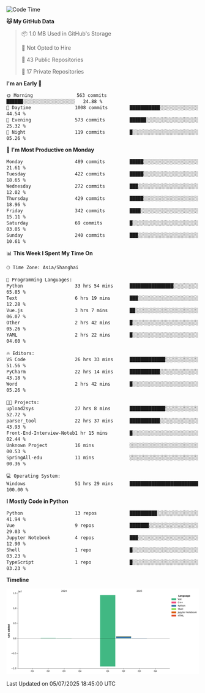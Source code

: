 <!--START_SECTION:waka-->
![Code Time](http://img.shields.io/badge/Code%20Time-484%20hrs%2022%20mins-blue)

**🐱 My GitHub Data** 

> 📦 1.0 MB Used in GitHub's Storage 
 > 
> 🚫 Not Opted to Hire
 > 
> 📜 43 Public Repositories 
 > 
> 🔑 17 Private Repositories 
 > 
**I'm an Early 🐤** 

```text
🌞 Morning                563 commits         ██████░░░░░░░░░░░░░░░░░░░   24.88 % 
🌆 Daytime                1008 commits        ███████████░░░░░░░░░░░░░░   44.54 % 
🌃 Evening                573 commits         ██████░░░░░░░░░░░░░░░░░░░   25.32 % 
🌙 Night                  119 commits         █░░░░░░░░░░░░░░░░░░░░░░░░   05.26 % 
```
📅 **I'm Most Productive on Monday** 

```text
Monday                   489 commits         █████░░░░░░░░░░░░░░░░░░░░   21.61 % 
Tuesday                  422 commits         █████░░░░░░░░░░░░░░░░░░░░   18.65 % 
Wednesday                272 commits         ███░░░░░░░░░░░░░░░░░░░░░░   12.02 % 
Thursday                 429 commits         █████░░░░░░░░░░░░░░░░░░░░   18.96 % 
Friday                   342 commits         ████░░░░░░░░░░░░░░░░░░░░░   15.11 % 
Saturday                 69 commits          █░░░░░░░░░░░░░░░░░░░░░░░░   03.05 % 
Sunday                   240 commits         ███░░░░░░░░░░░░░░░░░░░░░░   10.61 % 
```


📊 **This Week I Spent My Time On** 

```text
🕑︎ Time Zone: Asia/Shanghai

💬 Programming Languages: 
Python                   33 hrs 54 mins      ████████████████░░░░░░░░░   65.85 % 
Text                     6 hrs 19 mins       ███░░░░░░░░░░░░░░░░░░░░░░   12.28 % 
Vue.js                   3 hrs 7 mins        ██░░░░░░░░░░░░░░░░░░░░░░░   06.07 % 
Other                    2 hrs 42 mins       █░░░░░░░░░░░░░░░░░░░░░░░░   05.26 % 
YAML                     2 hrs 22 mins       █░░░░░░░░░░░░░░░░░░░░░░░░   04.60 % 

🔥 Editors: 
VS Code                  26 hrs 33 mins      █████████████░░░░░░░░░░░░   51.56 % 
PyCharm                  22 hrs 14 mins      ███████████░░░░░░░░░░░░░░   43.18 % 
Word                     2 hrs 42 mins       █░░░░░░░░░░░░░░░░░░░░░░░░   05.26 % 

🐱‍💻 Projects: 
upload2sys               27 hrs 8 mins       █████████████░░░░░░░░░░░░   52.72 % 
parser_tool              22 hrs 37 mins      ███████████░░░░░░░░░░░░░░   43.93 % 
Front-End-Interview-Noteb1 hr 15 mins        █░░░░░░░░░░░░░░░░░░░░░░░░   02.44 % 
Unknown Project          16 mins             ░░░░░░░░░░░░░░░░░░░░░░░░░   00.53 % 
SpringAll-edu            11 mins             ░░░░░░░░░░░░░░░░░░░░░░░░░   00.36 % 

💻 Operating System: 
Windows                  51 hrs 29 mins      █████████████████████████   100.00 % 
```

**I Mostly Code in Python** 

```text
Python                   13 repos            ██████████░░░░░░░░░░░░░░░   41.94 % 
Vue                      9 repos             ███████░░░░░░░░░░░░░░░░░░   29.03 % 
Jupyter Notebook         4 repos             ███░░░░░░░░░░░░░░░░░░░░░░   12.90 % 
Shell                    1 repo              █░░░░░░░░░░░░░░░░░░░░░░░░   03.23 % 
TypeScript               1 repo              █░░░░░░░░░░░░░░░░░░░░░░░░   03.23 % 
```



**Timeline**

![Lines of Code chart](https://raw.githubusercontent.com/White1943/White1943/main/assets/bar_graph.png)


 Last Updated on 05/07/2025 18:45:00 UTC
<!--END_SECTION:waka-->
